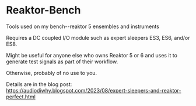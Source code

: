 # Reaktor-Bench
Tools used on my bench--reaktor 5 ensembles and instruments 

Requires a DC coupled I/O module such as expert sleepers ES3, ES6, and/or ES8.

Might be useful for anyone else who owns Reaktor 5 or 6 and uses it to generate test signals as part of their workflow.

Otherwise, probably of no use to you.

Details are in the blog post: https://audiodiwhy.blogspot.com/2023/08/expert-sleepers-and-reaktor-perfect.html
